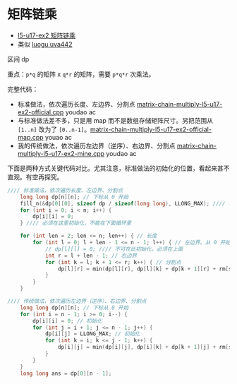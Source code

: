 # 矩阵链乘

- [l5-u17-ex2 矩阵链乘](https://oj.youdao.com/course/37/286/1#/1/14428)
- 类似 [luogu uva442](https://www.luogu.com.cn/problem/UVA442)

区间 dp

重点：`p*q` 的矩阵 x `q*r` 的矩阵，需要 `p*q*r` 次乘法。

完整代码：
- 标准做法，依次遍历长度、左边界、分割点 [matrix-chain-multiply-l5-u17-ex2-official.cpp](code/matrix-chain-multiply-l5-u17-ex2-official.cpp) youdao ac
- 与标准做法差不多，只是用 map 而不是数组存储矩阵尺寸。另把范围从 `[1..n]` 改为了 `[0..n-1]`。[matrix-chain-multiply-l5-u17-ex2-official-map.cpp](code/matrix-chain-multiply-l5-u17-ex2-official-map.cpp) youao ac
- 我的传统做法，依次遍历左边界（逆序）、右边界、分割点 [matrix-chain-multiply-l5-u17-ex2-mine.cpp](code/matrix-chain-multiply-l5-u17-ex2-mine.cpp) youdao ac

下面是两种方式关键代码对比。尤其注意，标准做法的初始化的位置，看起来甚不直观。有空再探究。

```cpp
//// 标准做法，依次遍历长度、左边界、分割点
    long long dp[n][n]; // 下标从 0 开始
    fill_n(&dp[0][0], sizeof dp / sizeof(long long), LLONG_MAX); //// 可否挪到下面循环里？待探究。
    for (int i = 0; i < n; i++) {
        dp[i][i] = 0;
    } //// 必须在这里初始化，不能在下面循环里

    for (int len = 2; len <= n; len++) { // 长度
        for (int l = 0; l + len - 1 <= n - 1; l++) { // 左边界。从 0 开始，满足右界 <= n-1
            // dp[l][l] = 0; //// 不可在此初始化，必须在上面
            int r = l + len - 1; // 右边界
            for (int k = l; k + 1 <= r; k++) { // 分割点
                dp[l][r] = min(dp[l][r], dp[l][k] + dp[k + 1][r] + rm[s[l]] * lm[s[k]] * lm[s[r]]);
            }
        }
    }

//// 传统做法，依次遍历左边界（逆序）、右边界、分割点
    long long dp[n][n]; // 下标从 0 开始
    for (int i = n - 1; i >= 0; i--) {
        dp[i][i] = 0; // 初始化
        for (int j = i + 1; j <= n - 1; j++) {
            dp[i][j] = LLONG_MAX; // 初始化
            for (int k = i; k <= j - 1; k++) {
                dp[i][j] = min(dp[i][j], dp[i][k] + dp[k + 1][j] + rm[s[i]] * lm[s[k]] * lm[s[j]]);
            }
        }
    }
    long long ans = dp[0][n - 1];
```
